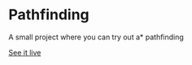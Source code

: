# Pathfinding
A small project where you can try out a* pathfinding

[See it live](https://pumpedsardines.github.io/pathfinding/v2)
